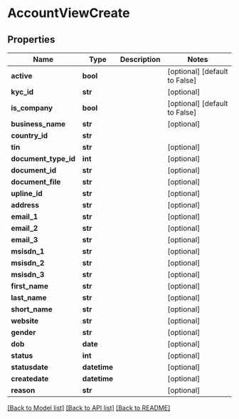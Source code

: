# AccountViewCreate

## Properties
Name | Type | Description | Notes
------------ | ------------- | ------------- | -------------
**active** | **bool** |  | [optional] [default to False]
**kyc_id** | **str** |  | [optional] 
**is_company** | **bool** |  | [optional] [default to False]
**business_name** | **str** |  | [optional] 
**country_id** | **str** |  | 
**tin** | **str** |  | [optional] 
**document_type_id** | **int** |  | [optional] 
**document_id** | **str** |  | [optional] 
**document_file** | **str** |  | [optional] 
**upline_id** | **str** |  | [optional] 
**address** | **str** |  | [optional] 
**email_1** | **str** |  | [optional] 
**email_2** | **str** |  | [optional] 
**email_3** | **str** |  | [optional] 
**msisdn_1** | **str** |  | [optional] 
**msisdn_2** | **str** |  | [optional] 
**msisdn_3** | **str** |  | [optional] 
**first_name** | **str** |  | [optional] 
**last_name** | **str** |  | [optional] 
**short_name** | **str** |  | [optional] 
**website** | **str** |  | [optional] 
**gender** | **str** |  | [optional] 
**dob** | **date** |  | [optional] 
**status** | **int** |  | [optional] 
**statusdate** | **datetime** |  | [optional] 
**createdate** | **datetime** |  | [optional] 
**reason** | **str** |  | [optional] 

[[Back to Model list]](../README.md#documentation-for-models) [[Back to API list]](../README.md#documentation-for-api-endpoints) [[Back to README]](../README.md)


